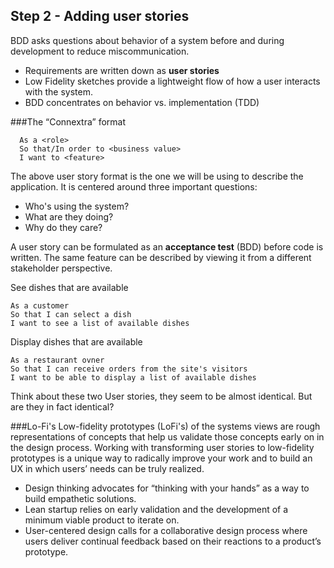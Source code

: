 ## Step 2 - Adding user stories

BDD asks questions about behavior of a system before and during development to reduce miscommunication. 

* Requirements are written down as **user stories**
* Low Fidelity sketches provide a lightweight flow of how a user interacts with the system.
* BDD concentrates on behavior vs. implementation (TDD)

###The “Connextra” format

```
  As a <role>
  So that/In order to <business value>
  I want to <feature>
```
The above user story format is the one we will be using to describe the application. It is centered around three important questions:
* Who's using the system?
* What are they doing?
* Why do they care?

A user story can be formulated as an **acceptance test** (BDD) before code is written. The same feature can be described by viewing it from a different stakeholder perspective.

See dishes that are available
```
As a customer
So that I can select a dish 
I want to see a list of available dishes
```

Display dishes that are available
```
As a restaurant ovner
So that I can receive orders from the site's visitors
I want to be able to display a list of available dishes
```
Think about these two User stories, they seem to be almost identical. But are they in fact identical? 

###Lo-Fi's
Low-fidelity prototypes (LoFi's) of the systems views are rough representations of concepts that help us  validate those concepts early on in the design process. Working with transforming user stories to low-fidelity prototypes is a unique way to radically improve your work and to build an UX in which users’ needs can be truly realized.

* Design thinking advocates for “thinking with your hands” as a way to build empathetic solutions.
* Lean startup relies on early validation and the development of a minimum viable product to iterate on.
* User-centered design calls for a collaborative design process where users deliver continual feedback based on their reactions to a product’s prototype.
